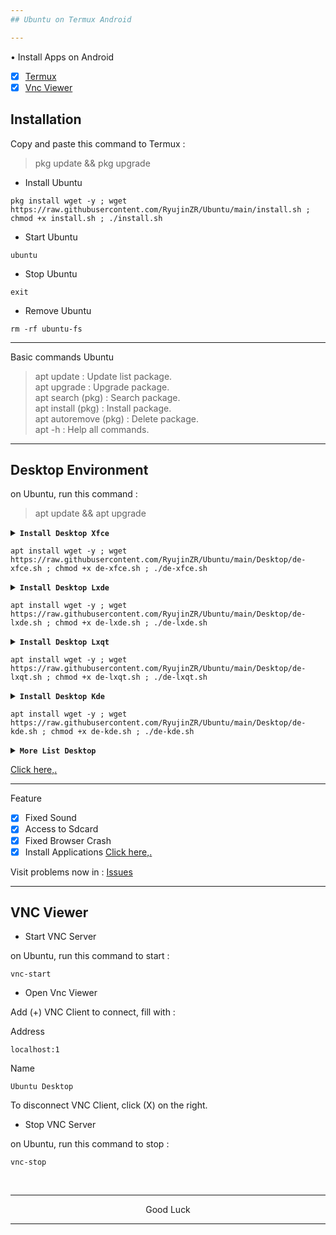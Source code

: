 ```yaml
---
## Ubuntu on Termux Android

---
```

• Install Apps on Android
- [x] [Termux](https://apkcombo.com/id/termux/com.termux)
- [x] [Vnc Viewer](https://play.google.com/store/apps/details?id=com.realvnc.viewer.android)

## Installation

Copy and paste this command to Termux :
> pkg update && pkg upgrade

* Install Ubuntu
```
pkg install wget -y ; wget https://raw.githubusercontent.com/RyujinZR/Ubuntu/main/install.sh ; chmod +x install.sh ; ./install.sh
```

* Start Ubuntu
```
ubuntu
```

* Stop Ubuntu
```
exit
```

* Remove Ubuntu
```
rm -rf ubuntu-fs
```

---
Basic commands Ubuntu
> apt update : Update list package.</br>
> apt upgrade : Upgrade package.</br>
> apt search (pkg) : Search package.</br>
> apt install (pkg) : Install package.</br>
> apt autoremove (pkg) : Delete package.</br>
> apt -h : Help all commands.

---
## Desktop Environment

on Ubuntu, run this command :
> apt update && apt upgrade

<details></br>
<summary><b><code>Install Desktop Xfce</code></b></summary>
<p align="center"><img src="https://raw.githubusercontent.com/RujinZR/Ubuntu/main/Images/xfce.jpg"</p>
</details>

```
apt install wget -y ; wget https://raw.githubusercontent.com/RyujinZR/Ubuntu/main/Desktop/de-xfce.sh ; chmod +x de-xfce.sh ; ./de-xfce.sh
```

<details></br>
<summary><b><code>Install Desktop Lxde</code></b></summary>
<p align="center"><img src="https://raw.githubusercontent.com/RyujinZR/Ubuntu/main/Images/lxde.jpg"</p>
</details>

```
apt install wget -y ; wget https://raw.githubusercontent.com/RyujinZR/Ubuntu/main/Desktop/de-lxde.sh ; chmod +x de-lxde.sh ; ./de-lxde.sh
```

<details></br>
<summary><b><code>Install Desktop Lxqt</code></b></summary>
<p align="center"><img src="https://raw.githubusercontent.com/RyujinZR/Ubuntu/main/Images/lxqt.jpg"</p>
</details>

```
apt install wget -y ; wget https://raw.githubusercontent.com/RyujinZR/Ubuntu/main/Desktop/de-lxqt.sh ; chmod +x de-lxqt.sh ; ./de-lxqt.sh
```

<details></br>
<summary><b><code>Install Desktop Kde</code></b></summary>
<p align="center"><img src="https://raw.githubusercontent.com/RyujinZR/Ubuntu/main/Images/kde.jpg"</p>
</details>

```
apt install wget -y ; wget https://raw.githubusercontent.com/RyujinZR/Ubuntu/main/Desktop/de-kde.sh ; chmod +x de-kde.sh ; ./de-kde.sh
```

<details></br>
<summary><b><code>More List Desktop</code></b></summary>
Warning :</br>
It is not recommended to install because there are some problems.
</details>

[Click here,.](https://github.com/RyujinZR/Ubuntu/issues/10)

---
Feature
- [x] Fixed Sound
- [x] Access to Sdcard
- [x] Fixed Browser Crash
- [x] Install Applications [Click here,.](https://github.com/RyujinZR/Ubuntu/tree/main/Apps)

Visit problems now in : [Issues](https://github.com/RyujinZR/Ubuntu/issues)

---
## VNC Viewer

* Start VNC Server

on Ubuntu, run this command to start :
```
vnc-start
```

* Open Vnc Viewer

Add (+) VNC Client to connect, fill with :

Address
```
localhost:1
```

Name
```
Ubuntu Desktop
```

To disconnect VNC Client, click (X) on the right.

* Stop VNC Server

on Ubuntu, run this command to stop :
```
vnc-stop
```

</br>

---
<p align="center">Good Luck</p>

---

